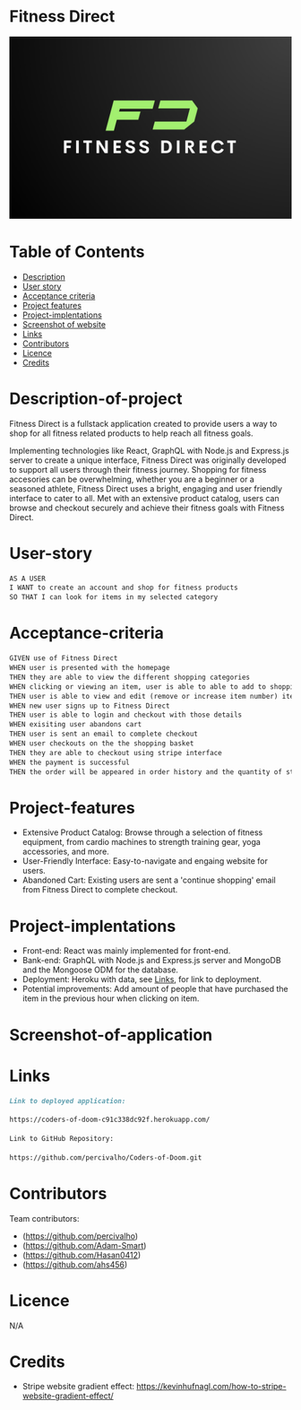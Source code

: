 # Fitness Direct

<img src="./client/public/logo-1.jpeg" alt="name and logo of application">


# Table of Contents
- [Description](#Description-of-project)
- [User story](#User-story)
- [Acceptance criteria](#Acceptance-criteria)
- [Project features](#Project-features)
- [Project-implentations](#Project-implentations)
- [Screenshot of website](#Screenshot-of-application)
- [Links](#Links)
- [Contributors](#Contributors)
- [Licence](#Licence)
- [Credits](#Credits)


# Description-of-project
Fitness Direct is a fullstack application created to provide users a way to shop for all fitness related products to help reach all fitness goals.

Implementing technologies like React, GraphQL with Node.js and Express.js server to create a unique interface, Fitness Direct was originally developed to support all users through their fitness journey. Shopping for fitness accesories can be overwhelming, whether you are a beginner or a seasoned athlete, Fitness Direct uses a bright, engaging and user friendly interface to cater to all. Met with an extensive product catalog, users can browse and checkout securely and achieve their fitness goals with Fitness Direct.

# User-story
```md
AS A USER
I WANT to create an account and shop for fitness products
SO THAT I can look for items in my selected category
```

# Acceptance-criteria

```md
GIVEN use of Fitness Direct
WHEN user is presented with the homepage
THEN they are able to view the different shopping categories
WHEN clicking or viewing an item, user is able to able to add to shopping cart
THEN user is able to view and edit (remove or increase item number) items in shoping cart
WHEN new user signs up to Fitness Direct
THEN user is able to login and checkout with those details
WHEN exisiting user abandons cart
THEN user is sent an email to complete checkout
WHEN user checkouts on the the shopping basket
THEN they are able to checkout using stripe interface
WHEN the payment is successful
THEN the order will be appeared in order history and the quantity of stocks will be reduced
```

# Project-features
- Extensive Product Catalog: Browse through a selection of fitness equipment, from cardio machines to strength training gear, yoga accessories, and more. 
- User-Friendly Interface: Easy-to-navigate and engaing website for users.
- Abandoned Cart: Existing users are sent a 'continue shopping' email from Fitness Direct to complete checkout.


# Project-implentations
- Front-end: React was mainly implemented for front-end.
- Bank-end: GraphQL with Node.js and Express.js server and MongoDB and the Mongoose ODM for the database.
- Deployment: Heroku with data, see [Links](#Links), for link to deployment.
- Potential improvements: Add amount of people that have purchased the item in the previous hour when clicking on item.


# Screenshot-of-application



# Links
```md
Link to deployed application: 

https://coders-of-doom-c91c338dc92f.herokuapp.com/

Link to GitHub Repository: 

https://github.com/percivalho/Coders-of-Doom.git
```

# Contributors
Team contributors:

- (https://github.com/percivalho)
- (https://github.com/Adam-Smart)
- (https://github.com/Hasan0412)
- (https://github.com/ahs456)


# Licence
N/A


# Credits
- Stripe website gradient effect: https://kevinhufnagl.com/how-to-stripe-website-gradient-effect/
